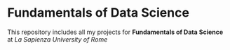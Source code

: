 # Fundamentals of Data Science

This repository includes all my projects for **Fundamentals of Data Science** at *La Sapienza University of Rome*
